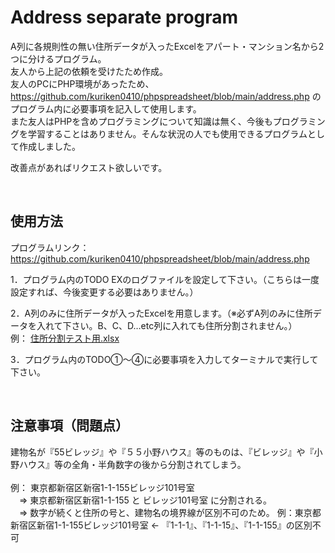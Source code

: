 # Address separate program

A列に各規則性の無い住所データが入ったExcelをアパート・マンション名から2つに分けるプログラム。<br>
友人から上記の依頼を受けたため作成。<br>
友人のPCにPHP環境があったため、https://github.com/kuriken0410/phpspreadsheet/blob/main/address.php のプログラム内に必要事項を記入して使用します。<br>
また友人はPHPを含めプログラミングについて知識は無く、今後もプログラミングを学習することはありません。そんな状況の人でも使用できるプログラムとして作成しました。

改善点があればリクエスト欲しいです。

<br>

## 使用方法 
プログラムリンク：　https://github.com/kuriken0410/phpspreadsheet/blob/main/address.php

1．プログラム内のTODO EXのログファイルを設定して下さい。（こちらは一度設定すれば、今後変更する必要はありません。）

2．A列のみに住所データが入ったExcelを用意します。（※必ずA列のみに住所データを入れて下さい。B、C、D…etc列に入れても住所分割されません。）<br>
例： [住所分割テスト用.xlsx](https://github.com/kuriken0410/phpspreadsheet/files/10149315/default.xlsx)

3．プログラム内のTODO①〜④に必要事項を入力してターミナルで実行して下さい。

<br>

## 注意事項（問題点）
建物名が『55ビレッジ』や『５５小野ハウス』等のものは、『ビレッジ』や『小野ハウス』等の全角・半角数字の後から分割されてしまう。<br>
<br>
例： 東京都新宿区新宿1-1-155ビレッジ101号室<br>
&emsp;⇒ 東京都新宿区新宿1-1-155 と ビレッジ101号室 に分割される。<br>
&emsp;⇒ 数字が続くと住所の号と、建物名の境界線が区別不可のため。 例：東京都新宿区新宿1-1-155ビレッジ101号室 ← 『1-1-1』、『1-1-15』、『1-1-155』の区別不可<br>
